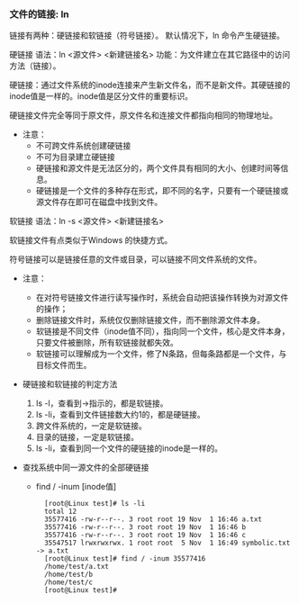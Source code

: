 ### 文件的链接: ln ###
链接有两种：硬链接和软链接（符号链接）。 默认情况下，ln 命令产生硬链接。

硬链接
语法：ln  <源文件> <新建链接名>
功能：为文件建立在其它路径中的访问方法（链接）。

硬链接：通过文件系统的inode连接来产生新文件名，而不是新文件。其硬链接的inode值是一样的。inode值是区分文件的重要标识。

硬链接文件完全等同于原文件，原文件名和连接文件都指向相同的物理地址。

- 注意：
	- 不可跨文件系统创建硬链接
	- 不可为目录建立硬链接
	- 硬链接和源文件是无法区分的，两个文件具有相同的大小、创建时间等信息。
	- 硬链接是一个文件的多种存在形式，即不同的名字，只要有一个硬链接或源文件存在即可在磁盘中找到文件。

软链接
语法：ln  -s  <源文件>  <新建链接名> 

软链接文件有点类似于Windows 的快捷方式。

符号链接可以是链接任意的文件或目录，可以链接不同文件系统的文件。

- 注意：
	- 在对符号链接文件进行读写操作时，系统会自动把该操作转换为对源文件的操作；
	- 删除链接文件时，系统仅仅删除链接文件，而不删除源文件本身。 
	- 软链接是不同文件（inode值不同），指向同一个文件，核心是文件本身，只要文件被删除，所有软链接就都失效。
	- 软链接可以理解成为一个文件，修了N条路，但每条路都是一个文件，与目标文件而生。

- 硬链接和软链接的判定方法
	1. ls -l，查看到->指示的，都是软链接。
	2. ls -li，查看到文件链接数大约1的，都是硬链接。
	3. 跨文件系统的，一定是软链接。
	4. 目录的链接，一定是软链接。
	5. ls -li，查看到同一个文件的硬链接的inode是一样的。

- 查找系统中同一源文件的全部硬链接
	- find / -inum [inode值]


			[root@Linux test]# ls -li
			total 12
			35577416 -rw-r--r--. 3 root root 19 Nov  1 16:46 a.txt
			35577416 -rw-r--r--. 3 root root 19 Nov  1 16:46 b
			35577416 -rw-r--r--. 3 root root 19 Nov  1 16:46 c
			35547517 lrwxrwxrwx. 1 root root  5 Nov  1 16:49 symbolic.txt -> a.txt
			[root@Linux test]# find / -inum 35577416
			/home/test/a.txt
			/home/test/b
			/home/test/c
			[root@Linux test]#
